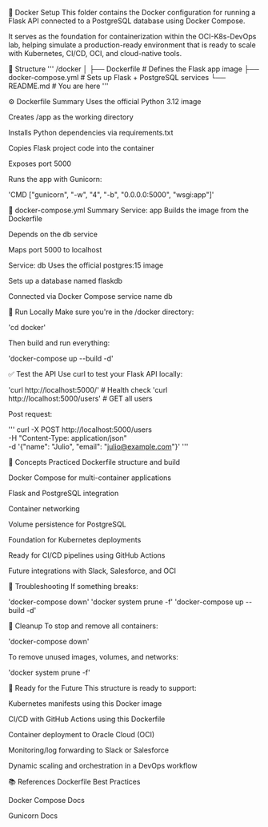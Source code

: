 🐳 Docker Setup
This folder contains the Docker configuration for running a Flask API connected to a PostgreSQL database using Docker Compose.

It serves as the foundation for containerization within the OCI-K8s-DevOps lab, helping simulate a production-ready environment that is ready to scale with Kubernetes, CI/CD, OCI, and cloud-native tools.

📁 Structure
''' /docker
│
├── Dockerfile # Defines the Flask app image
├── docker-compose.yml # Sets up Flask + PostgreSQL services
└── README.md # You are here
'''

⚙️ Dockerfile Summary
Uses the official Python 3.12 image

Creates /app as the working directory

Installs Python dependencies via requirements.txt

Copies Flask project code into the container

Exposes port 5000

Runs the app with Gunicorn:

'CMD ["gunicorn", "-w", "4", "-b", "0.0.0.0:5000", "wsgi:app"]'

🔄 docker-compose.yml Summary
Service: app
Builds the image from the Dockerfile

Depends on the db service

Maps port 5000 to localhost

Service: db
Uses the official postgres:15 image

Sets up a database named flaskdb

Connected via Docker Compose service name db

🚀 Run Locally
Make sure you're in the /docker directory:

'cd docker'

Then build and run everything:

'docker-compose up --build -d'

✅ Test the API
Use curl to test your Flask API locally:

'curl http://localhost:5000/' # Health check
'curl http://localhost:5000/users' # GET all users

Post request:

''' curl -X POST http://localhost:5000/users \
-H "Content-Type: application/json" \
-d '{"name": "Julio", "email": "julio@example.com"}'
'''

🧠 Concepts Practiced
Dockerfile structure and build

Docker Compose for multi-container applications

Flask and PostgreSQL integration

Container networking

Volume persistence for PostgreSQL

Foundation for Kubernetes deployments

Ready for CI/CD pipelines using GitHub Actions

Future integrations with Slack, Salesforce, and OCI

🐛 Troubleshooting
If something breaks:

'docker-compose down'
'docker system prune -f'
'docker-compose up --build -d'

🧹 Cleanup
To stop and remove all containers:

'docker-compose down'

To remove unused images, volumes, and networks:

'docker system prune -f'

🔮 Ready for the Future
This structure is ready to support:

Kubernetes manifests using this Docker image

CI/CD with GitHub Actions using this Dockerfile

Container deployment to Oracle Cloud (OCI)

Monitoring/log forwarding to Slack or Salesforce

Dynamic scaling and orchestration in a DevOps workflow

📚 References
Dockerfile Best Practices

Docker Compose Docs

Gunicorn Docs
